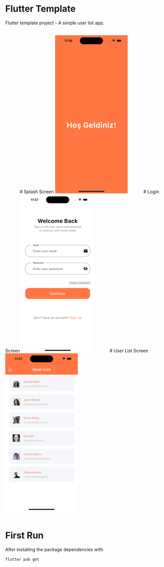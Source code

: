 # Flutter Template

Flutter template project - A simple user list app.


<br />
<div>
  &emsp;&emsp;&emsp;
  # Splash Screen
 <img src="assets/images/splash.png" height="500">
  &emsp;&emsp;&emsp;
  # Login Screen
<img src="assets/images/login.png" height="500">
  &emsp;&emsp;&emsp;
  # User List Screen
<img src="assets/images/user_list.png" height="500"> 
</div>
<br />


# First Run


After installing the package dependencies with 

```
flutter pub get
```


